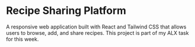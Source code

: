 # Recipe Sharing Platform

A responsive web application built with React and Tailwind CSS that allows users to browse, add, and share recipes.
 This project is part of my ALX task for this week.
